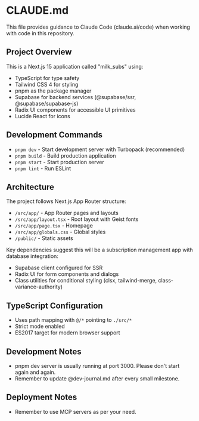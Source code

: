 # CLAUDE.md

This file provides guidance to Claude Code (claude.ai/code) when working with code in this repository.

## Project Overview

This is a Next.js 15 application called "milk_subs" using:
- TypeScript for type safety
- Tailwind CSS 4 for styling
- pnpm as the package manager
- Supabase for backend services (@supabase/ssr, @supabase/supabase-js)
- Radix UI components for accessible UI primitives
- Lucide React for icons

## Development Commands

- `pnpm dev` - Start development server with Turbopack (recommended)
- `pnpm build` - Build production application
- `pnpm start` - Start production server
- `pnpm lint` - Run ESLint

## Architecture

The project follows Next.js App Router structure:
- `/src/app/` - App Router pages and layouts
- `/src/app/layout.tsx` - Root layout with Geist fonts
- `/src/app/page.tsx` - Homepage
- `/src/app/globals.css` - Global styles
- `/public/` - Static assets

Key dependencies suggest this will be a subscription management app with database integration:
- Supabase client configured for SSR
- Radix UI for form components and dialogs
- Class utilities for conditional styling (clsx, tailwind-merge, class-variance-authority)

## TypeScript Configuration

- Uses path mapping with `@/*` pointing to `./src/*`
- Strict mode enabled
- ES2017 target for modern browser support

## Development Notes

- pnpm dev server is usually running at port 3000. Please don't start again and again.
- Remember to update @dev-journal.md after every small milestone.

## Deployment Notes

- Remember to use MCP servers as per your need.